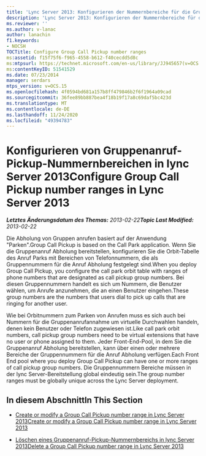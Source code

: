 ```yaml
---
title: 'Lync Server 2013: Konfigurieren der Nummernbereiche für die Gruppenanruf Abholung'
description: 'Lync Server 2013: Konfigurieren der Nummernbereiche für die Gruppenanruf Abholung.'
ms.reviewer: ''
ms.author: v-lanac
author: lanachin
f1.keywords:
- NOCSH
TOCTitle: Configure Group Call Pickup number ranges
ms:assetid: f15f75f6-f965-4558-b612-f40cecdd5d8c
ms:mtpsurl: https://technet.microsoft.com/en-us/library/JJ945657(v=OCS.15)
ms:contentKeyID: 51541529
ms.date: 07/23/2014
manager: serdars
mtps_version: v=OCS.15
ms.openlocfilehash: 4f0594bd681a157b8ff479846b2f6f1964a09cad
ms.sourcegitcommit: 36fee89bb887bea4f18b19f17a8c69daf5bc423d
ms.translationtype: MT
ms.contentlocale: de-DE
ms.lasthandoff: 11/24/2020
ms.locfileid: "49394783"
---
```

# <a name="configure-group-call-pickup-number-ranges-in-lync-server-2013"></a><span data-ttu-id="1115a-103">Konfigurieren von Gruppenanruf-Pickup-Nummernbereichen in lync Server 2013</span><span class="sxs-lookup"><span data-stu-id="1115a-103">Configure Group Call Pickup number ranges in Lync Server 2013</span></span>

<div data-xmlns="http://www.w3.org/1999/xhtml">

<div class="topic" data-xmlns="http://www.w3.org/1999/xhtml" data-msxsl="urn:schemas-microsoft-com:xslt" data-cs="https://msdn.microsoft.com/">

<div data-asp="https://msdn2.microsoft.com/asp">



</div>

<div id="mainSection">

<div id="mainBody"><span data-ttu-id="1115a-104">

<span> </span></span><span class="sxs-lookup"><span data-stu-id="1115a-104">

<span> </span></span></span>

<span data-ttu-id="1115a-105">_**Letztes Änderungsdatum des Themas:** 2013-02-22_</span><span class="sxs-lookup"><span data-stu-id="1115a-105">_**Topic Last Modified:** 2013-02-22_</span></span>

<span data-ttu-id="1115a-106">Die Abholung von Gruppen anrufen basiert auf der Anwendung "Parken".</span><span class="sxs-lookup"><span data-stu-id="1115a-106">Group Call Pickup is based on the Call Park application.</span></span> <span data-ttu-id="1115a-107">Wenn Sie die Gruppenanruf Abholung bereitstellen, konfigurieren Sie die Orbit-Tabelle des Anruf Parks mit Bereichen von Telefonnummern, die als Gruppennummern für die Anruf Abholung festgelegt sind.</span><span class="sxs-lookup"><span data-stu-id="1115a-107">When you deploy Group Call Pickup, you configure the call park orbit table with ranges of phone numbers that are designated as call pickup group numbers.</span></span> <span data-ttu-id="1115a-108">Bei diesen Gruppennummern handelt es sich um Nummern, die Benutzer wählen, um Anrufe anzunehmen, die an einen Benutzer eingehen.</span><span class="sxs-lookup"><span data-stu-id="1115a-108">These group numbers are the numbers that users dial to pick up calls that are ringing for another user.</span></span>

<span data-ttu-id="1115a-109">Wie bei Orbitnummern zum Parken von Anrufen muss es sich auch bei Nummern für die Gruppenanrufannahme um virtuelle Durchwahlen handeln, denen kein Benutzer oder Telefon zugewiesen ist.</span><span class="sxs-lookup"><span data-stu-id="1115a-109">Like call park orbit numbers, call pickup group numbers need to be virtual extensions that have no user or phone assigned to them.</span></span> <span data-ttu-id="1115a-110">Jeder Front-End-Pool, in dem Sie die Gruppenanruf Abholung bereitstellen, kann über einen oder mehrere Bereiche der Gruppennummern für die Anruf Abholung verfügen.</span><span class="sxs-lookup"><span data-stu-id="1115a-110">Each Front End pool where you deploy Group Call Pickup can have one or more ranges of call pickup group numbers.</span></span> <span data-ttu-id="1115a-111">Die Gruppennummern Bereiche müssen in der lync Server-Bereitstellung global eindeutig sein.</span><span class="sxs-lookup"><span data-stu-id="1115a-111">The group number ranges must be globally unique across the Lync Server deployment.</span></span>

<div>

## <a name="in-this-section"></a><span data-ttu-id="1115a-112">In diesem Abschnitt</span><span class="sxs-lookup"><span data-stu-id="1115a-112">In This Section</span></span>

  - [<span data-ttu-id="1115a-113">Create or modify a Group Call Pickup number range in Lync Server 2013</span><span class="sxs-lookup"><span data-stu-id="1115a-113">Create or modify a Group Call Pickup number range in Lync Server 2013</span></span>](lync-server-2013-create-or-modify-a-group-call-pickup-number-range.md)

  - [<span data-ttu-id="1115a-114">Löschen eines Gruppenanruf-Pickup-Nummernbereichs in lync Server 2013</span><span class="sxs-lookup"><span data-stu-id="1115a-114">Delete a Group Call Pickup number range in Lync Server 2013</span></span>](lync-server-2013-delete-a-group-call-pickup-number-range.md)

<span data-ttu-id="1115a-115"></div>

</div>

<span> </span>

</div>

</div>

</span><span class="sxs-lookup"><span data-stu-id="1115a-115"></div>

</div>

<span> </span>

</div>

</div>

</span></span></div>

